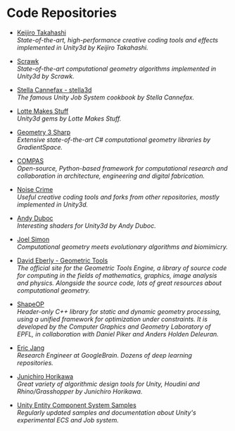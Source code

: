 Code Repositories
======

* [Keijiro Takahashi](https://github.com/keijiro)
_</br> State-of-the-art, high-performance creative coding tools and effects implemented in Unity3d by Keijiro Takahashi._

* [Scrawk](https://github.com/Scrawk)
_</br> State-of-the-art computational geometry algorithms implemented in Unity3d by Scrawk._

* [Stella Cannefax - stella3d](https://github.com/stella3d)
_</br> The famous Unity Job System cookbook by Stella Cannefax._

* [Lotte Makes Stuff](https://github.com/LotteMakesStuff)
_</br> Unity3d gems by Lotte Makes Stuff._

* [Geometry 3 Sharp](https://github.com/gradientspace/geometry3Sharp)
_</br> Extensive state-of-the-art C# computational geometry libraries by GradientSpace._

* [COMPAS](https://github.com/compas-dev/compas) 
_</br> Open-source, Python-based framework for computational research and collaboration in architecture, engineering and digital fabrication._

* [Noise Crime](https://github.com/noisecrime)
_</br> Useful creative coding tools and forks from other repositories, mostly implemented in Unity3d._

* [Andy Duboc](https://github.com/andydbc)
_</br> Interesting shaders for Unity3d by Andy Duboc._

* [Joel Simon](https://github.com/joel-simon)
_</br> Computational geometry meets evolutionary algorithms and biomimicry._

* [David Eberly - Geometric Tools](https://www.geometrictools.com/index.html)
_</br> The official site for the Geometric Tools Engine, a library of source code for computing in the fields of mathematics, graphics, image analysis and physics. Alongside the source code, lots of great resources about computational geometry._

* [ShapeOP](https://www.shapeop.org/index.php)
_</br> Header-only C++ library for static and dynamic geometry processing, using a unified framework for optimization under constraints. It is developed by the Computer Graphics and Geometry Laboratory of EPFL, in collaboration with Daniel Piker and Anders Holden Deleuran._

* [Eric Jang](https://github.com/ericjang)
_</br> Research Engineer at GoogleBrain. Dozens of deep learning repositories._

* [Junichiro Horikawa](https://github.com/jhorikawa)
_</br> Great variety of algorithmic design tools for Unity, Houdini and Rhino/Grasshopper by Junichiro Horikawa._

* [Unity Entity Component System Samples](https://github.com/Unity-Technologies/EntityComponentSystemSamples)
_</br> Regularly updated samples and documentation about Unity's experimental ECS and Job system._

